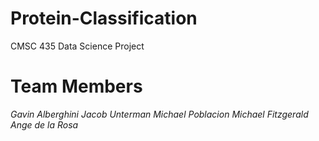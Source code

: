 # Protein-Classification
CMSC 435 Data Science Project

# Team Members
_Gavin Alberghini_
_Jacob Unterman_
_Michael Poblacion_
_Michael Fitzgerald_
_Ange de la Rosa_
